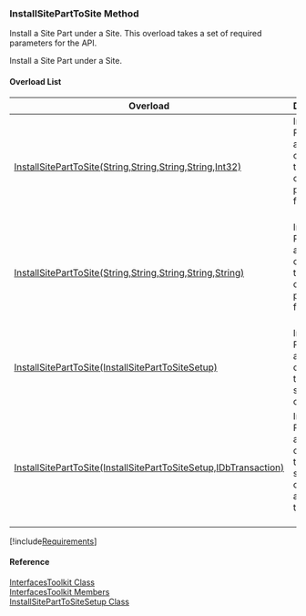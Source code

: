 ﻿### InstallSitePartToSite Method

Install a Site Part under a Site. This overload takes a set of required parameters for the API.

Install a Site Part under a Site.

#### Overload List

| Overload | Description |
| --- | --- |
| [InstallSitePartToSite(String,String,String,String,Int32)](FChoice.Toolkits.Clarify~FChoice.Toolkits.Clarify.Interfaces.InterfacesToolkit~InstallSitePartToSite(String,String,String,String,Int32).md) | Install a Site Part under a Site. This overload takes a set of required parameters for the API.   |
| [InstallSitePartToSite(String,String,String,String,String)](FChoice.Toolkits.Clarify~FChoice.Toolkits.Clarify.Interfaces.InterfacesToolkit~InstallSitePartToSite(String,String,String,String,String).md) | Install a Site Part under a Site. This overload takes a set of required parameters for the API.   |
| [InstallSitePartToSite(InstallSitePartToSiteSetup)](FChoice.Toolkits.Clarify~FChoice.Toolkits.Clarify.Interfaces.InterfacesToolkit~InstallSitePartToSite(InstallSitePartToSiteSetup).md) | Install a Site Part under a Site. This overload takes a setup object.   |
| [InstallSitePartToSite(InstallSitePartToSiteSetup,IDbTransaction)](FChoice.Toolkits.Clarify~FChoice.Toolkits.Clarify.Interfaces.InterfacesToolkit~InstallSitePartToSite(InstallSitePartToSiteSetup,IDbTransaction).md) | Install a Site Part under a Site. This overload takes a setup object and a database transaction.   |

[!include[Requirements](../partials/requirements.md)]



#### Reference

[InterfacesToolkit Class](FChoice.Toolkits.Clarify~FChoice.Toolkits.Clarify.Interfaces.InterfacesToolkit.md)  
[InterfacesToolkit Members](FChoice.Toolkits.Clarify~FChoice.Toolkits.Clarify.Interfaces.InterfacesToolkit_members.md)  
[InstallSitePartToSiteSetup Class](FChoice.Toolkits.Clarify~FChoice.Toolkits.Clarify.Interfaces.InstallSitePartToSiteSetup.md)